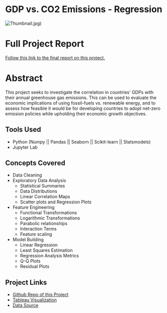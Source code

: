 ﻿# GDP vs. CO2 Emissions - Regression
![Thumbnail](./Images/the\Creative\Process\(02).jpg)
# Full Project Report
[Follow this link to the final report on this project.](https://tomasangelini.com/gdpvsco2page.html)     

# Abstract
This project seeks to investigate the correlation in countries' GDPs with their annual greenhouse gas emissions. This can be used to evaluate the economic implications of using fossil-fuels vs. renewable energy, and to assess how feasible it would be for developing countries to adopt net-zero emission policies while upholding their economic growth objectives.

## Tools Used
- Python (Numpy || Pandas || Seaborn || Scikit-learn || Statsmodels)
- Jupyter Lab

## Concepts Covered
- Data Cleaning
- Exploratory Data Analysis
	- Statistical Summaries
	- Data Distributions
	- Linear Correlation Maps
	- Scatter plots and Regression Plots
- Feature Engineering
	- Functional Transformations
	- Logarithmic Transformations
	- Parabolic relationships
	- Interaction Terms
	- Feature scaling
- Model Building
	- Linear Regression
	- Least Squares Estimation
	- Regression Analysis Metrics
	- Q-Q Plots
	- Residual Plots

## Project Links
- [Github Repo of this Project](https://github.com/TommyAngelini/Data-Science-Projects/tree/main/Projects/GDPVersusEmissions)
- [Tableau Visualization](https://public.tableau.com/app/profile/tomas.angelini/viz/GDPvsCO2EmissionsbyCountry/CountryGDPvs_CO2EmissionsDashboard)
- [Data Source](https://ourworldindata.org/grapher/co2-emissions-vs-gdp)
